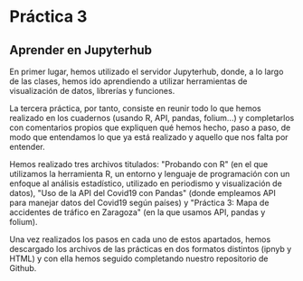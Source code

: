 # Práctica 3

## Aprender en Jupyterhub

En primer lugar, hemos utilizado el servidor Jupyterhub, donde, a lo largo de las clases, hemos ido aprendiendo a utilizar herramientas de visualización de datos, librerías y funciones. 

La tercera práctica, por tanto, consiste en reunir todo lo que hemos realizado en los cuadernos (usando R, API, pandas, folium...) y completarlos con comentarios propios que expliquen qué hemos hecho, paso a paso, de modo que entendamos lo que ya está realizado y aquello que nos falta por entender. 

Hemos realizado tres archivos titulados: "Probando con R" (en el que utilizamos la herramienta R, un entorno y lenguaje de programación con un enfoque al análisis estadístico, utilizado en periodismo y visualización de datos), "Uso de la API del Covid19 con Pandas" (donde empleamos API para manejar datos del Covid19 según países) y "Práctica 3: Mapa de accidentes de tráfico en Zaragoza" (en la que usamos API, pandas y folium).

Una vez realizados los pasos en cada uno de estos apartados, hemos descargado los archivos de las prácticas en dos formatos distintos (ipnyb y HTML) y con ella hemos seguido completando nuestro repositorio de Github.
